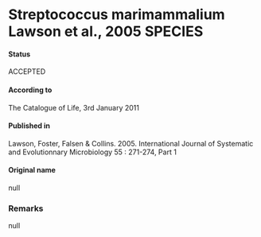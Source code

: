 # Streptococcus marimammalium Lawson et al., 2005 SPECIES

#### Status
ACCEPTED

#### According to
The Catalogue of Life, 3rd January 2011

#### Published in
Lawson, Foster, Falsen & Collins. 2005. International Journal of Systematic and Evolutionnary Microbiology 55 : 271-274, Part 1

#### Original name
null

### Remarks
null